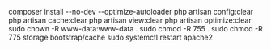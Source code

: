 composer install --no-dev --optimize-autoloader
php artisan config:clear
php artisan cache:clear
php artisan view:clear
php artisan optimize:clear
sudo chown -R www-data:www-data .
sudo chmod -R 755 .
sudo chmod -R 775 storage bootstrap/cache
sudo systemctl restart apache2